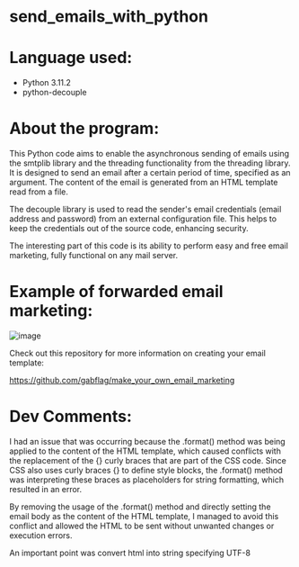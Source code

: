 # send_emails_with_python

# Language used:
   
   - Python 3.11.2
   - python-decouple
  
# About the program:
  
   This Python code aims to enable the asynchronous sending of emails using the smtplib library and the threading functionality from the threading library. It is designed to send an email after a certain period of time, specified as an argument. The content of the email is generated from an HTML template read from a file.

   The decouple library is used to read the sender's email credentials (email address and password) from an external configuration file. This helps to keep the credentials out of the source code, enhancing security.

The interesting part of this code is its ability to perform easy and free email marketing, fully functional on any mail server.

# Example of forwarded email marketing:
![image](https://user-images.githubusercontent.com/95552879/255031482-b60713bf-12bf-4597-a3f5-0fda47545493.png)

Check out this repository for more information on creating your email template:

https://github.com/gabflag/make_your_own_email_marketing

# Dev Comments:
   
   I had an issue that was occurring because the .format() method was being applied to the content of the HTML template, which caused conflicts with the replacement of the {} curly braces that are part of the CSS code. Since CSS also uses curly braces {} to define style blocks, the .format() method was interpreting these braces as placeholders for string formatting, which resulted in an error.

   By removing the usage of the .format() method and directly setting the email body as the content of the HTML template, I managed to avoid this conflict and allowed the HTML to be sent without unwanted changes or execution errors.

   An important point was convert html into string specifying UTF-8

